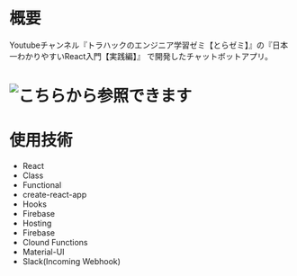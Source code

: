 # 概要
Youtubeチャンネル『トラハックのエンジニア学習ゼミ【とらゼミ】』の『日本一わかりやすいReact入門【実践編】』
で開発したチャットボットアプリ。

# ![こちらから参照できます](https://chatbot-f0d4a.firebaseapp.com/)

# 使用技術
* React
* Class
* Functional
* create-react-app
* Hooks
* Firebase
* Hosting
* Firebase
* Clound Functions
* Material-UI
* Slack(Incoming Webhook)
